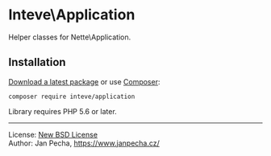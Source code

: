 Inteve\Application
==================

Helper classes for Nette\Application.


Installation
------------

[Download a latest package](https://github.com/inteve/application/releases) or use [Composer](http://getcomposer.org/):

```
composer require inteve/application
```

Library requires PHP 5.6 or later.

------------------------------

License: [New BSD License](license.md)
<br>Author: Jan Pecha, https://www.janpecha.cz/
